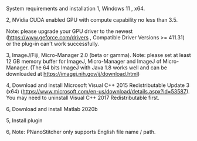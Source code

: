 System requirements and installation
1, Windows 11 , x64.

2, NVidia CUDA enabled GPU with compute capability no less than 3.5.

Note: please upgrade your GPU driver to the newest (https://www.geforce.com/drivers , Compatible Driver Versions >= 411.31) or the plug-in can't work successfully.

3, ImageJ/Fiji, Micro-Manager 2.0 (beta or gamma). Note: please set at least 12 GB memory buffer for ImageJ, Micro-Manager and ImageJ of Micro-Manager. (The 64 bits ImageJ with Java 1.8 works well and can be downloaded at https://imagej.nih.gov/ij/download.html)

4, Download and install Microsoft Visual C++ 2015 Redistributable Update 3 (x64) (https://www.microsoft.com/en-us/download/details.aspx?id=53587). You may need to uninstall Visual C++ 2017 Redistributable first.

6, Download and install Matlab 2020b

5, Install plugin

6, Note: PNanoStitcher only supports English file name / path.
